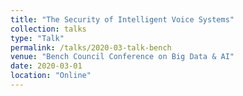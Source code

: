 ```yaml
---
title: "The Security of Intelligent Voice Systems"
collection: talks
type: "Talk"
permalink: /talks/2020-03-talk-bench
venue: "Bench Council Conference on Big Data & AI"
date: 2020-03-01
location: "Online"
---
```


<!-- [More information here](http://exampleurl.com) -->

<!-- This is a description of your tutorial, note the different field in type. This is a markdown files that can be all markdown-ified like any other post. Yay markdown! -->
